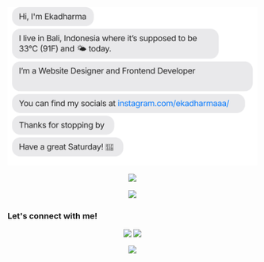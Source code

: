 [![Hi, I'm Putu Eka Dharma Saputra. I live in Bali, Indonesia. Website Designer & Frontend Developer from Denpasar, Indonesia. You can find my socials at https://www.instagram.com/ekadharmaaa/ Thanks for stopping by, have a great day!](./out/output.svg)](https://www.instagram.com/ekadharmaaa/)

<p align="center">
  <a href="https://github.com/ekadharmaa"><img src="https://github-readme-stats.vercel.app/api/top-langs?username=Aiinne&bg_color=30,e96443,904e95&title_color=fff&text_color=fff&hide_border=true&show_icons=true&layout=compact" /></a>
</p>

<p align="center">
  <a href="https://github.com/ekadharmaa"><img src="https://github-readme-stats.vercel.app/api?username=ekadharmaa&show_icons=true&theme=tokyonight"></a>
</p>

### Let's connect with me!
<p align="center">
    <a href="https://www.facebook.com/eka.dharma.35175" target="_blank"><img src="https://img.shields.io/badge/Facebook-ekadharma-blue" /></a>
    <a href="https://instagram.com/ekadharma" target="_blank"><img src="https://img.shields.io/badge/Instagram-@ekadharmaaa_-blue" /></a>
</p>


<p align="center">
  <a href="https://github.com/ekadharmaa"><img src="https://github-readme-stats.vercel.app/api?username=ekadharmaa&show_icons=true&theme=tokyonight"></a>
</p>
